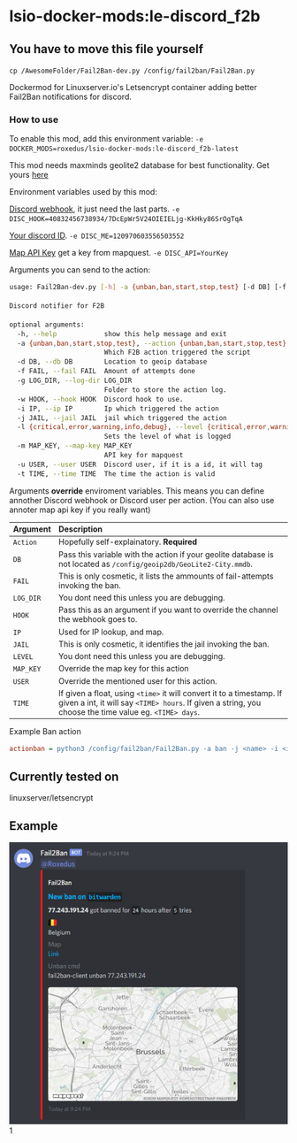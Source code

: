 # lsio-docker-mods:le-discord_f2b

## You have to move this file yourself

`cp /AwesomeFolder/Fail2Ban-dev.py /config/fail2ban/Fail2Ban.py`

Dockermod for Linuxserver.io's Letsencrypt container adding better Fail2Ban notifications for discord.

### How to use

To enable this mod, add this environment variable:
```-e DOCKER_MODS=roxedus/lsio-docker-mods:le-discord_f2b-latest```

This mod needs maxminds geolite2 database for best functionality. Get yours [here](https://dev.maxmind.com/geoip/geoip2/geolite2/)

Environment variables used by this mod:

[Discord webhook](https://support.discordapp.com/hc/en-us/articles/228383668-Intro-to-Webhooks), it just need the last parts. ```-e DISC_HOOK=40832456738934/7DcEpWr5V24OIEIELjg-KkHky86SrOgTqA```

[Your discord ID](https://support.discordapp.com/hc/en-us/articles/206346498-Where-can-I-find-my-User-Server-Message-ID-). ```-e DISC_ME=120970603556503552```

[Map API Key](https://developer.mapquest.com/) get a key from mapquest. ```-e DISC_API=YourKey```

Arguments you can send to the action:

```bash
usage: Fail2Ban-dev.py [-h] -a {unban,ban,start,stop,test} [-d DB] [-f FAIL] [-g LOG_DIR] [-w HOOK] [-i IP] [-j JAIL] [-l {critical,error,warning,info,debug}] [-m MAP_KEY] [-u USER] [-t TIME]

Discord notifier for F2B

optional arguments:
  -h, --help            show this help message and exit
  -a {unban,ban,start,stop,test}, --action {unban,ban,start,stop,test}
                        Which F2B action triggered the script
  -d DB, --db DB        Location to geoip database
  -f FAIL, --fail FAIL  Amount of attempts done
  -g LOG_DIR, --log-dir LOG_DIR
                        Folder to store the action log.
  -w HOOK, --hook HOOK  Discord hook to use.
  -i IP, --ip IP        Ip which triggered the action
  -j JAIL, --jail JAIL  jail which triggered the action
  -l {critical,error,warning,info,debug}, --level {critical,error,warning,info,debug}
                        Sets the level of what is logged
  -m MAP_KEY, --map-key MAP_KEY
                        API key for mapquest
  -u USER, --user USER  Discord user, if it is a id, it will tag
  -t TIME, --time TIME  The time the action is valid
  ```

Arguments **override** enviroment variables. This means you can define annother Discord webhook or Discord user per action. (You can also use annoter map api key if  you really want)

| __Argument__ | __Description__ |
| --- | :--- |
|`Action` | Hopefully self-explainatory. **Required**|
|`DB` | Pass this variable with the action if your geolite database is not located as `/config/geoip2db/GeoLite2-City.mmdb`.|
|`FAIL` | This is only cosmetic, it lists the ammounts of fail-attempts invoking the ban.|
|`LOG_DIR` | You dont need this unless you are debugging.|
|`HOOK` | Pass this as an argument if you want to override the channel the webhook goes to.|
|`IP` | Used for IP lookup, and map.|
|`JAIL` | This is only cosmetic, it identifies the jail invoking the ban.|
|`LEVEL` | You dont need this unless you are debugging.|
|`MAP_KEY` | Override the map key for this action|
|`USER` | Override the mentioned user for this action.|
|`TIME` | If given a float, using `<time>` it will convert it to a timestamp. If given a int, it will say `<TIME> hours`. If given a string, you choose the time value eg. `<TIME> days`.|

Example Ban action

```ini
actionban = python3 /config/fail2ban/Fail2Ban.py -a ban -j <name> -i <ip> -t <time> -f <failures> -d /config/geoip2/GeoLite2-City.mmdb
```

## Currently tested on

linuxserver/letsencrypt

## Example

![Example picture](.assets/Example.png)1